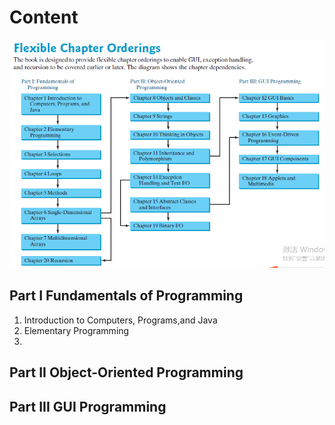 # Content

![](./images/Flexibl_Chapter_Orderings.png)

## Part I Fundamentals of Programming
1. Introduction to Computers, Programs,and Java
2. Elementary Programming
3. 

## Part II Object-Oriented Programming

## Part III GUI Programming

